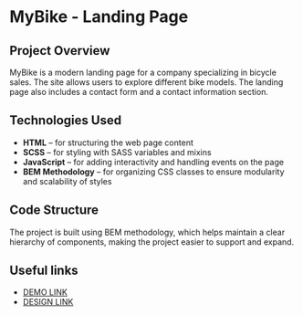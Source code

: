 # **MyBike - Landing Page**
## Project Overview
MyBike is a modern landing page for a company specializing in bicycle sales. The site allows users to explore different bike models. The landing page also includes a contact form and a contact information section.

## Technologies Used
- **HTML** – for structuring the web page content
- **SCSS** – for styling with SASS variables and mixins
- **JavaScript** – for adding interactivity and handling events on the page
- **BEM Methodology** – for organizing CSS classes to ensure modularity and scalability of styles

## Code Structure
The project is built using BEM methodology, which helps maintain a clear hierarchy of components, making the project easier to support and expand.

## Useful links
- [DEMO LINK](https://Yurko-Komanitskyi.github.io/MyBike_landing/)
- [DESIGN LINK](https://www.figma.com/design/NZQAIydtHo5QkINyGLHNcq/BIKE-New-Version?node-id=0-1&node-type=canvas&t=6FlnStwigWIdoL8w-0)
